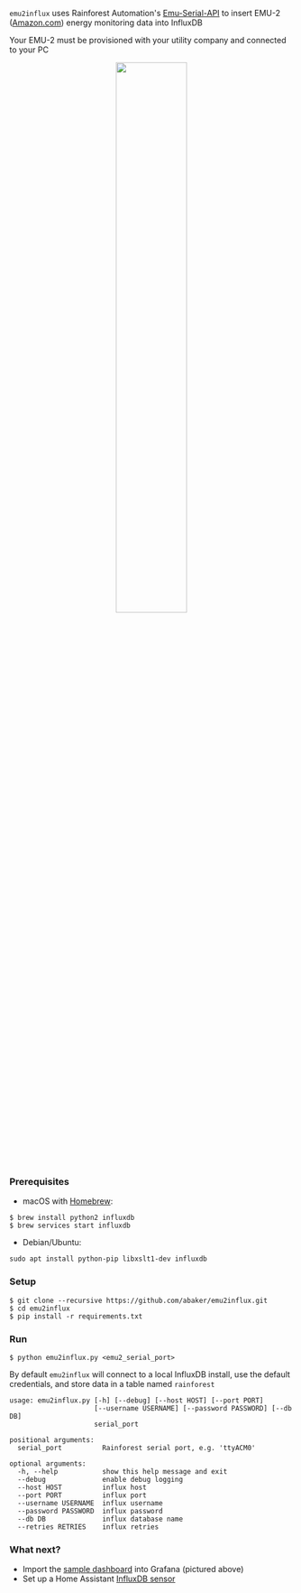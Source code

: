 `emu2influx` uses Rainforest Automation's [Emu-Serial-API](https://github.com/rainforestautomation/Emu-Serial-API) to insert EMU-2 ([Amazon.com](https://www.amazon.com/Rainforest-EMU-2-Energy-Monitoring-Unit/dp/B00BGDPRAI)) energy monitoring data into InfluxDB

Your EMU-2 must be provisioned with your utility company and connected to your PC

<p align="center">
  <img src="screenshot.png" width="50%" height="50%"/>
</p>

### Prerequisites

* macOS with [Homebrew](https://brew.sh): 
```
$ brew install python2 influxdb
$ brew services start influxdb
```
* Debian/Ubuntu: 
```
sudo apt install python-pip libxslt1-dev influxdb
```

### Setup

```
$ git clone --recursive https://github.com/abaker/emu2influx.git
$ cd emu2influx
$ pip install -r requirements.txt 
```

### Run

`$ python emu2influx.py <emu2_serial_port>`

By default `emu2influx` will connect to a local InfluxDB install, use the default credentials, and store data in a table named `rainforest`

```
usage: emu2influx.py [-h] [--debug] [--host HOST] [--port PORT]
                     [--username USERNAME] [--password PASSWORD] [--db DB]
                     serial_port

positional arguments:
  serial_port          Rainforest serial port, e.g. 'ttyACM0'

optional arguments:
  -h, --help           show this help message and exit
  --debug              enable debug logging
  --host HOST          influx host
  --port PORT          influx port
  --username USERNAME  influx username
  --password PASSWORD  influx password
  --db DB              influx database name
  --retries RETRIES    influx retries
``` 

### What next?

* Import the [sample dashboard](grafana.json) into Grafana (pictured above)
* Set up a Home Assistant [InfluxDB sensor](https://www.home-assistant.io/components/sensor.influxdb/)
